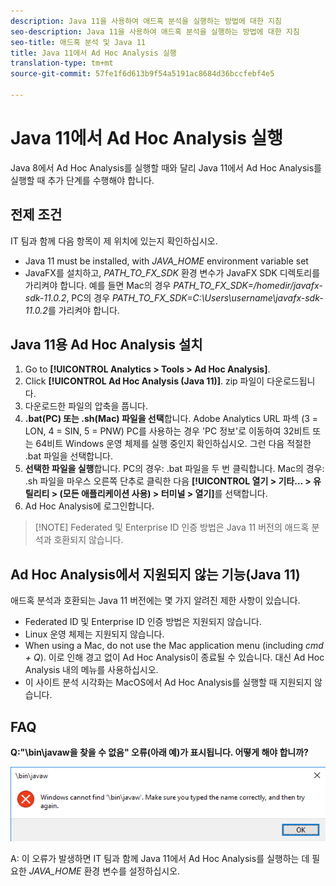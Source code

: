 ```yaml
---
description: Java 11을 사용하여 애드혹 분석을 실행하는 방법에 대한 지침
seo-description: Java 11을 사용하여 애드혹 분석을 실행하는 방법에 대한 지침
seo-title: 애드혹 분석 및 Java 11
title: Java 11에서 Ad Hoc Analysis 실행
translation-type: tm+mt
source-git-commit: 57fe1f6d613b9f54a5191ac8684d36bccfebf4e5

---
```



# Java 11에서 Ad Hoc Analysis 실행

Java 8에서 Ad Hoc Analysis를 실행할 때와 달리 Java 11에서 Ad Hoc Analysis를 실행할 때 추가 단계를 수행해야 합니다.

## 전제 조건

IT 팀과 함께 다음 항목이 제 위치에 있는지 확인하십시오.

* Java 11 must be installed, with *JAVA_HOME* environment variable set
* JavaFX를 설치하고, *PATH_TO_FX_SDK* 환경 변수가 JavaFX SDK 디렉토리를 가리켜야 합니다. 예를 들면 Mac의 경우 *PATH_TO_FX_SDK=/homedir/javafx-sdk-11.0.2*, PC의 경우 *PATH_TO_FX_SDK=C:\Users\username\javafx-sdk-11.0.2*&#x200B;를 가리켜야 합니다.

## Java 11용 Ad Hoc Analysis 설치

1. Go to **[!UICONTROL Analytics &gt; Tools &gt; Ad Hoc Analysis]**.
1. Click **[!UICONTROL Ad Hoc Analysis (Java 11)]**. zip 파일이 다운로드됩니다.
1. 다운로드한 파일의 압축을 풉니다.
1. **.bat(PC) 또는 .sh(Mac) 파일을 선택**&#x200B;합니다. Adobe Analytics URL 파섹 (3 = LON, 4 = SIN, 5 = PNW) PC를 사용하는 경우 'PC 정보'로 이동하여 32비트 또는 64비트 Windows 운영 체제를 실행 중인지 확인하십시오. 그런 다음 적절한 .bat 파일을 선택합니다.
1. **선택한 파일을 실행**&#x200B;합니다. PC의 경우: .bat 파일을 두 번 클릭합니다. Mac의 경우: .sh 파일을 마우스 오른쪽 단추로 클릭한 다음 **[!UICONTROL 열기 &gt; 기타...  &gt; 유틸리티 &gt; (모든 애플리케이션 사용) &gt; 터미널 &gt; 열기]**&#x200B;를 선택합니다.
1. Ad Hoc Analysis에 로그인합니다.

> [!NOTE] Federated 및 Enterprise ID 인증 방법은 Java 11 버전의 애드혹 분석과 호환되지 않습니다.

## Ad Hoc Analysis에서 지원되지 않는 기능(Java 11)

애드혹 분석과 호환되는 Java 11 버전에는 몇 가지 알려진 제한 사항이 있습니다.

* Federated ID 및 Enterprise ID 인증 방법은 지원되지 않습니다.
* Linux 운영 체제는 지원되지 않습니다.
* When using a Mac, do not use the Mac application menu (including *cmd + Q*). 이로 인해 경고 없이 Ad Hoc Analysis이 종료될 수 있습니다. 대신 Ad Hoc Analysis 내의 메뉴를 사용하십시오.
* 이 사이트 분석 시각화는 MacOS에서 Ad Hoc Analysis를 실행할 때 지원되지 않습니다.

## FAQ

**Q:"\bin\javaw을 찾을 수 없음" 오류(아래 예)가 표시됩니다. 어떻게 해야 합니까?**

![](/help/analyze/ad-hoc-analysis/assets/error-java.png)

A: 이 오류가 발생하면 IT 팀과 함께 Java 11에서 Ad Hoc Analysis를 실행하는 데 필요한 *JAVA_HOME* 환경 변수를 설정하십시오.
